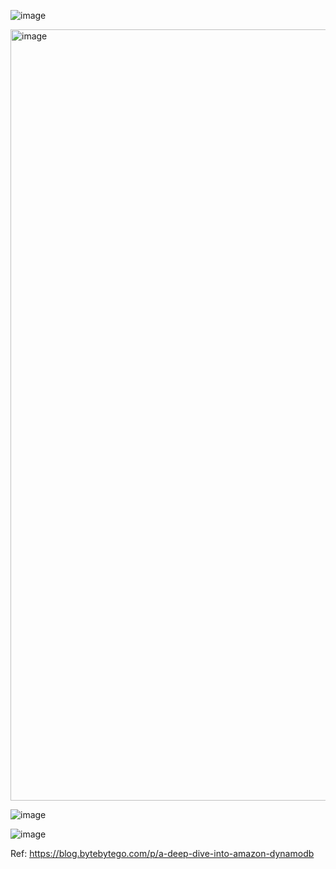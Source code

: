 ![image](https://github.com/user-attachments/assets/80e2cdbc-34c4-4ee6-af00-32f0fc2f8633)

<img width="1234" alt="image" src="https://github.com/user-attachments/assets/eb21d6eb-7597-4aed-904c-48faab64e55c">

![image](https://github.com/user-attachments/assets/8424323d-884d-4ddc-bb3a-3e9ca042643e)

![image](https://github.com/user-attachments/assets/1d3b100e-004f-4a6a-bebb-3599448b3d41)

Ref: https://blog.bytebytego.com/p/a-deep-dive-into-amazon-dynamodb

